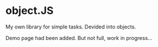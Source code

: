 # object.JS
My own library for simple tasks. Devided into objects.

Demo page had been added. But not full, work in progress...
